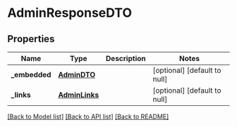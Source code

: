 # AdminResponseDTO
## Properties

Name | Type | Description | Notes
------------ | ------------- | ------------- | -------------
**\_embedded** | [**AdminDTO**](AdminDTO.md) |  | [optional] [default to null]
**\_links** | [**AdminLinks**](AdminLinks.md) |  | [optional] [default to null]

[[Back to Model list]](../README.md#documentation-for-models) [[Back to API list]](../README.md#documentation-for-api-endpoints) [[Back to README]](../README.md)


